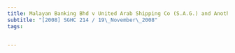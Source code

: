 ```yaml
---
title: Malayan Banking Bhd v United Arab Shipping Co (S.A.G.) and Another (Agrizala Co (Pte) 
subtitle: "[2008] SGHC 214 / 19\_November\_2008"
tags:


---
```


